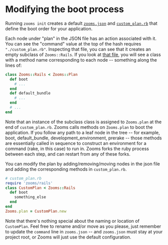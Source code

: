 # Modifying the boot process

Running `zooms init` creates a default [`zooms.json`](/burke/zooms/tree/master/examples/custom_plan/zooms.json) and [`custom_plan.rb`](/burke/zooms/tree/master/examples/custom_plan/custom_plan.rb) that define the boot order for your application. 

Each node under "plan" in the JSON file has an action associated with it. You can see the "command" value at the top of the hash requires `"./custom_plan.rb"`. Inspecting that file, you can see that it creates an empty subclass of `Zooms::Rails`. If you look at [that file](/burke/zooms/tree/master/rubygem/lib/zooms/rails.rb), you will see a class with a method name corresponding to each node -- something along the lines of:

```ruby
class Zooms::Rails < Zooms::Plan
  def boot
    # ...
  end
  def default_bundle
    # ...
  end
  # ...
end
```

Note that an instance of the subclass class is assigned to `Zooms.plan` at the end of `custom_plan.rb`. Zooms calls methods on `Zooms.plan` to boot the application. If you follow any path to a leaf node in the tree -- for example, boot, default_bundle, development_environment, prerake -- those methods are essentially called in sequence to construct an environment for a command (rake, in this case) to run in. Zooms forks the ruby process between each step, and can restart from any of these forks.

You can modify the plan by adding/removing/moving nodes in the json file and adding the corresponding methods in `custom_plan.rb`.

```ruby
# custom_plan.rb
require 'zooms/rails'
class CustomPlan < Zooms::Rails
  def boot
    something_else
  end
end
Zooms.plan = CustomPlan.new
```

Note that there's nothing special about the naming or location of `CustomPlan`. Feel free to rename and/or move as you please, just remember to update the `command` line in `zooms.json` -- and `zooms.json` must stay at your project root, or Zooms will just use the default configuration.
